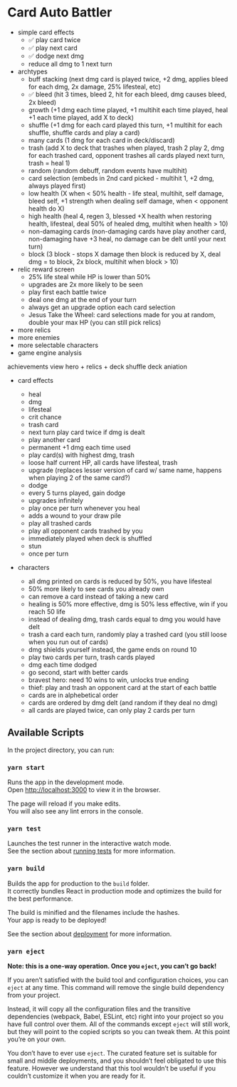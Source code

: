 # Card Auto Battler

- simple card effects
  - ✅ play card twice
  - ✅ play next card
  - ✅ dodge next dmg
  - reduce all dmg to 1 next turn
- archtypes
  - buff stacking (next dmg card is played twice, +2 dmg, applies bleed for each dmg, 2x damage, 25% lifesteal, etc)
  - ✅ bleed (hit 3 times, bleed 2, hit for each bleed, dmg causes bleed, 2x bleed)
  - growth (+1 dmg each time played, +1 multihit each time played, heal +1 each time played, add X to deck)
  - shuffle (+1 dmg for each card played this turn, +1 multihit for each shuffle, shuffle cards and play a card)
  - many cards (1 dmg for each card in deck/discard)
  - trash (add X to deck that trashes when played, trash 2 play 2, dmg for each trashed card, opponent trashes all cards played next turn, trash = heal 1)
  - random (random debuff, random events have multihit)
  - card selection (embeds in 2nd card picked - multihit 1, +2 dmg, always played first)
  - low health (X when < 50% health - life steal, multihit, self damage, bleed self, +1 strength when dealing self damage, when < opponent health do X)
  - high health (heal 4, regen 3, blessed +X health when restoring health, lifesteal, deal 50% of healed dmg, multihit when health > 10)
  - non-damaging cards (non-damaging cards have play another card, non-damaging have +3 heal, no damage can be delt until your next turn)
  - block (3 block - stops X damage then block is reduced by X, deal dmg = to block, 2x block, multihit when block > 10)
- relic reward screen
  - 25% life steal while HP is lower than 50%
  - upgrades are 2x more likely to be seen
  - play first each battle twice
  - deal one dmg at the end of your turn
  - always get an upgrade option each card selection
  - Jesus Take the Wheel: card selections made for you at random, double your max HP (you can still pick relics)
- more relics
- more enemies
- more selectable characters
- game engine analysis

achievements
view hero + relics + deck
shuffle deck aniation

- card effects

  - heal
  - dmg
  - lifesteal
  - crit chance
  - trash card
  - next turn play card twice if dmg is dealt
  - play another card
  - permanent +1 dmg each time used
  - play card(s) with highest dmg, trash
  - loose half current HP, all cards have lifesteal, trash
  - upgrade (replaces lesser version of card w/ same name, happens when playing 2 of the same card?)
  - dodge
  - every 5 turns played, gain dodge
  - upgrades infinitely
  - play once per turn whenever you heal
  - adds a wound to your draw pile
  - play all trashed cards
  - play all opponent cards trashed by you
  - immediately played when deck is shuffled
  - stun
  - once per turn

- characters
  - all dmg printed on cards is reduced by 50%, you have lifesteal
  - 50% more likely to see cards you already own
  - can remove a card instead of taking a new card
  - healing is 50% more effective, dmg is 50% less effective, win if you reach 50 life
  - instead of dealing dmg, trash cards equal to dmg you would have delt
  - trash a card each turn, randomly play a trashed card (you still loose when you run out of cards)
  - dmg shields yourself instead, the game ends on round 10
  - play two cards per turn, trash cards played
  - dmg each time dodged
  - go second, start with better cards
  - bravest hero: need 10 wins to win, unlocks true ending
  - thief: play and trash an opponent card at the start of each battle
  - cards are in alphebetical order
  - cards are ordered by dmg delt (and random if they deal no dmg)
  - all cards are played twice, can only play 2 cards per turn

## Available Scripts

In the project directory, you can run:

### `yarn start`

Runs the app in the development mode.\
Open [http://localhost:3000](http://localhost:3000) to view it in the browser.

The page will reload if you make edits.\
You will also see any lint errors in the console.

### `yarn test`

Launches the test runner in the interactive watch mode.\
See the section about [running tests](https://facebook.github.io/create-react-app/docs/running-tests) for more information.

### `yarn build`

Builds the app for production to the `build` folder.\
It correctly bundles React in production mode and optimizes the build for the best performance.

The build is minified and the filenames include the hashes.\
Your app is ready to be deployed!

See the section about [deployment](https://facebook.github.io/create-react-app/docs/deployment) for more information.

### `yarn eject`

**Note: this is a one-way operation. Once you `eject`, you can’t go back!**

If you aren’t satisfied with the build tool and configuration choices, you can `eject` at any time. This command will remove the single build dependency from your project.

Instead, it will copy all the configuration files and the transitive dependencies (webpack, Babel, ESLint, etc) right into your project so you have full control over them. All of the commands except `eject` will still work, but they will point to the copied scripts so you can tweak them. At this point you’re on your own.

You don’t have to ever use `eject`. The curated feature set is suitable for small and middle deployments, and you shouldn’t feel obligated to use this feature. However we understand that this tool wouldn’t be useful if you couldn’t customize it when you are ready for it.
